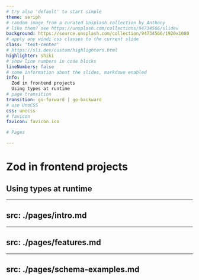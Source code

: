 ```yaml
---
# try also 'default' to start simple
theme: seriph
# random image from a curated Unsplash collection by Anthony
# like them? see https://unsplash.com/collections/94734566/slidev
background: https://source.unsplash.com/collection/94734566/1920x1080
# apply any windi css classes to the current slide
class: 'text-center'
# https://sli.dev/custom/highlighters.html
highlighter: shiki
# show line numbers in code blocks
lineNumbers: false
# some information about the slides, markdown enabled
info: |
  Zod in frontend projects
  Using types at runtime
# page transition
transition: go-forward | go-backward
# use UnoCSS
css: unocss
# favicon
favicon: favicon.ico

# Pages

---
```

# Zod in frontend projects

## Using types at runtime

---
src: ./pages/intro.md
---

---
src: ./pages/features.md
---

---
src: ./pages/schema-examples.md
---
